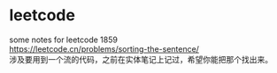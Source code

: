 # leetcode
some notes for leetcode
1859<br>
https://leetcode.cn/problems/sorting-the-sentence/<br>
涉及要用到一个流的代码，之前在实体笔记上记过，希望你能把那个找出来。<br>
